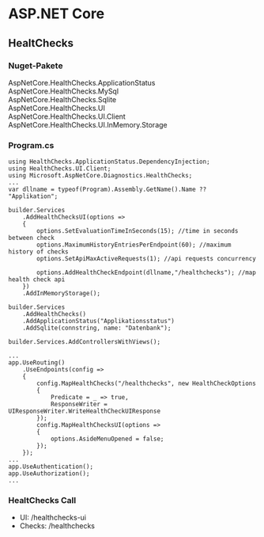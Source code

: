# ASP.NET Core
## HealtChecks
### Nuget-Pakete
AspNetCore.HealthChecks.ApplicationStatus  
AspNetCore.HealthChecks.MySql  
AspNetCore.HealthChecks.Sqlite  
AspNetCore.HealthChecks.UI  
AspNetCore.HealthChecks.UI.Client  
AspNetCore.HealthChecks.UI.InMemory.Storage  
### Program.cs
```
using HealthChecks.ApplicationStatus.DependencyInjection;
using HealthChecks.UI.Client;
using Microsoft.AspNetCore.Diagnostics.HealthChecks;
...
var dllname = typeof(Program).Assembly.GetName().Name ?? "Applikation";

builder.Services
    .AddHealthChecksUI(options =>
    {
        options.SetEvaluationTimeInSeconds(15); //time in seconds between check
        options.MaximumHistoryEntriesPerEndpoint(60); //maximum history of checks
        options.SetApiMaxActiveRequests(1); //api requests concurrency

        options.AddHealthCheckEndpoint(dllname,"/healthchecks"); //map health check api
    })
    .AddInMemoryStorage();

builder.Services
    .AddHealthChecks()
    .AddApplicationStatus("Applikationsstatus")
    .AddSqlite(connstring, name: "Datenbank");

builder.Services.AddControllersWithViews();

...
app.UseRouting()
    .UseEndpoints(config =>
    {
        config.MapHealthChecks("/healthchecks", new HealthCheckOptions
        {
            Predicate = _ => true,
            ResponseWriter = UIResponseWriter.WriteHealthCheckUIResponse
        });
        config.MapHealthChecksUI(options =>
        {
            options.AsideMenuOpened = false;
        });
    });
...
app.UseAuthentication();
app.UseAuthorization();
...
```
### HealtChecks Call
- UI: /healthchecks-ui
- Checks: /healthchecks
